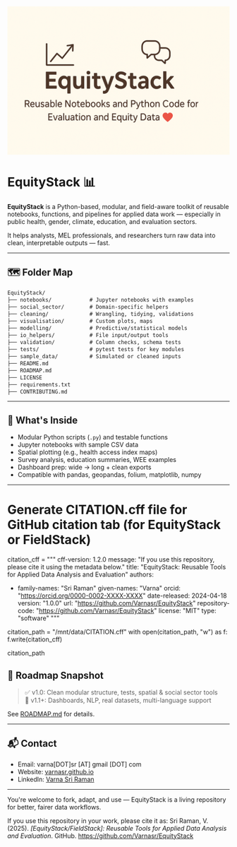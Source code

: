 ![EquityStack Banner](banner/EquityStack-banner.png)

# EquityStack 📊

**EquityStack** is a Python-based, modular, and field-aware toolkit of reusable notebooks, functions, and pipelines for applied data work — especially in public health, gender, climate, education, and evaluation sectors.

It helps analysts, MEL professionals, and researchers turn raw data into clean, interpretable outputs — fast.

---

## 🗺️ Folder Map

```
EquityStack/
├── notebooks/            # Jupyter notebooks with examples
├── social_sector/        # Domain-specific helpers
├── cleaning/             # Wrangling, tidying, validations
├── visualisation/        # Custom plots, maps
├── modelling/            # Predictive/statistical models
├── io_helpers/           # File input/output tools
├── validation/           # Column checks, schema tests
├── tests/                # pytest tests for key modules
├── sample_data/          # Simulated or cleaned inputs
├── README.md
├── ROADMAP.md
├── LICENSE
├── requirements.txt
├── CONTRIBUTING.md
```

---

## 📘 What's Inside

- Modular Python scripts (`.py`) and testable functions
- Jupyter notebooks with sample CSV data
- Spatial plotting (e.g., health access index maps)
- Survey analysis, education summaries, WEE examples
- Dashboard prep: wide → long + clean exports
- Compatible with pandas, geopandas, folium, matplotlib, numpy

---
# Generate CITATION.cff file for GitHub citation tab (for EquityStack or FieldStack)

citation_cff = """
cff-version: 1.2.0
message: "If you use this repository, please cite it using the metadata below."
title: "EquityStack: Reusable Tools for Applied Data Analysis and Evaluation"
authors:
  - family-names: "Sri Raman"
    given-names: "Varna"
    orcid: "https://orcid.org/0000-0002-XXXX-XXXX"
date-released: 2024-04-18
version: "1.0.0"
url: "https://github.com/Varnasr/EquityStack"
repository-code: "https://github.com/Varnasr/EquityStack"
license: "MIT"
type: "software"
"""

citation_path = "/mnt/data/CITATION.cff"
with open(citation_path, "w") as f:
    f.write(citation_cff)

citation_path




## 🧭 Roadmap Snapshot

> ✅ v1.0: Clean modular structure, tests, spatial & social sector tools  
> 🚀 v1.1+: Dashboards, NLP, real datasets, multi-language support

See [ROADMAP.md](./ROADMAP.md) for details.

---

## 📬 Contact

- Email: varna[DOT]sr [AT] gmail [DOT] com  
- Website: [varnasr.github.io](https://varnasr.github.io)  
- LinkedIn: [Varna Sri Raman](https://www.linkedin.com/in/varna)

---

You're welcome to fork, adapt, and use — EquityStack is a living repository for better, fairer data workflows.

If you use this repository in your work, please cite it as:
Sri Raman, V. (2025). *[EquityStack/FieldStack]: Reusable Tools for Applied Data Analysis and Evaluation*. GitHub. https://github.com/Varnasr/EquityStack

